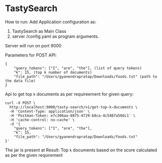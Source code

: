 # TastySearch
How to run:
Add Application configuration as:
1. TastySearch as Main Class
2. server /config.yaml as program arguments. 

Server will run on port 9000

Parameters for POST API:
```
{
	"query_tokens": ["I", "are", "the"], (list of query tokens)
	"k": 15, (top k number of documents)
	"file_path": "/Users/gyanendrapratap/Downloads/foods.txt" (path to the data file)
}
```

Api to get top ```k``` documents as per requireement for given query:
```
curl -X POST \
  http://localhost:9000/tasty-search/v1/get-top-k-documents \
  -H 'Content-Type: application/json' \
  -H 'Postman-Token: e7c306aa-8875-4729-b8ca-4c5487a50dc1' \
  -H 'cache-control: no-cache' \
  -d '{
	"query_tokens": ["I", "are", "the"],
	"k": 15,
	"file_path": "/Users/gyanendrapratap/Downloads/foods.txt"
}'
```

The jar is present at 
Result: Top ```k``` documents based on the score calculated as per the given requirement
